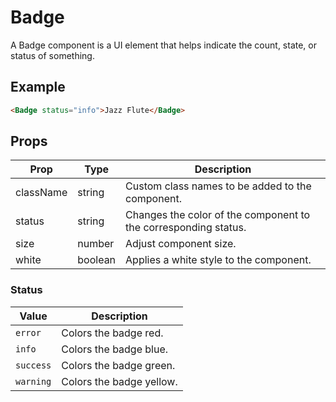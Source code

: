# Badge

A Badge component is a UI element that helps indicate the count, state, or status of something.

## Example

```html
<Badge status="info">Jazz Flute</Badge>
```


## Props

| Prop | Type | Description |
| --- | --- | --- |
| className | string | Custom class names to be added to the component. |
| status | string | Changes the color of the component to the corresponding status. |
| size | number | Adjust component size. |
| white | boolean | Applies a white style to the component. |


### Status

| Value | Description |
| --- | --- |
| `error` | Colors the badge red. |
| `info` | Colors the badge blue. |
| `success` | Colors the badge green. |
| `warning` | Colors the badge yellow. |
